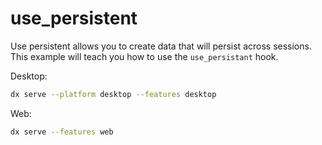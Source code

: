 # use_persistent


Use persistent allows you to create data that will persist across sessions. This example will teach you how to use the `use_persistant` hook.

Desktop:

```sh
dx serve --platform desktop --features desktop
```

Web:

```sh
dx serve --features web
```
